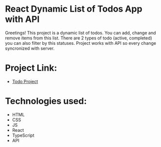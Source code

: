 # React Dynamic List of Todos App with API 

Greetings! This project is a dynamic list of todos. You can add, change and remove items from this list. There are 2 types of todo (active, completed) you can also filter by this statuses. Project works with API so every change syncronized with server.

# Project Link: 
- [Todo Project](\https://olehphw.github.io/dynamic-todo-list-with-api/)

# Technologies used:
- HTML
- CSS
- JS
- React
- TypeScript
- API
